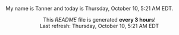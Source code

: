 My name is Tanner and today is Thursday, October 10, 5:21 AM EDT.

<p align="center">This <i>README</i> file is generated <b>every 3 hours</b>!</br>Last refresh: Thursday, October 10, 5:21 AM EDT<br /></p>
